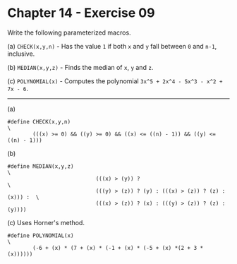 # Chapter 14 - Exercise 09

Write the following parameterized macros.  

(a) 
`CHECK(x,y,n)` - Has the value `1` if both `x` and `y` fall between `0` and `n-1`, inclusive.  

(b) 
`MEDIAN(x,y,z)` - Finds the median of `x`, `y` and `z`.  

(c) 
`POLYNOMIAL(x)` - Computes the polynomial `3x^5 + 2x^4 - 5x^3 - x^2 + 7x - 6`.  

---

(a)
```
#define CHECK(x,y,n)                                                           \
        (((x) >= 0) && ((y) >= 0) && ((x) <= ((n) - 1)) && ((y) <= ((n) - 1)))          
```
                                                                                
(b)
```
#define MEDIAN(x,y,z)                                                          \
                            (((x) > (y)) ?                                     \
                            (((y) > (z)) ? (y) : (((x) > (z)) ? (z) : (x))) :  \
                            (((x) > (z)) ? (x) : (((y) > (z)) ? (z) : (y))))
```
                                                                                
(c)
Uses Horner's method.  

```
#define POLYNOMIAL(x)                                                          \
        (-6 + (x) * (7 + (x) * (-1 + (x) * (-5 + (x) *(2 + 3 * (x))))))
```
